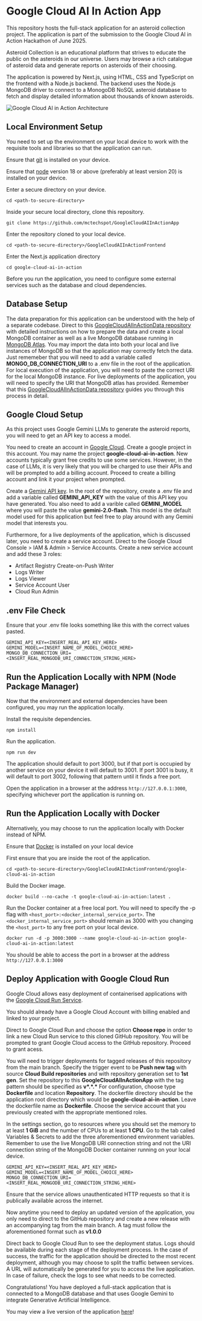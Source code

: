 # Google Cloud AI In Action App
This repository hosts the full-stack application for an asteroid collection project. The application is part of the submission to the Google Cloud AI in Action Hackathon of June 2025.

Asteroid Collection is an educational platform that strives to educate the public on the asteroids in our universe. Users may browse a rich catalogue of asteroid data and generate reports on asteroids of their choosing.

The application is powered by Next.js, using HTML, CSS and TypeScript on the frontend with a Node.js backend. The backend uses the Node.js MongoDB driver to connect to a MonogoDB NoSQL asteroid database to fetch and display detailed information about thousands of known asteroids.

![Google Cloud AI in Action Architecture](./assets/google-cloud-ai-in-action-architecture.png)

## Local Environment Setup

You need to set up the environment on your local device to work with the requisite tools and libraries so that the application can run.

Ensure that [git](https://git-scm.com/downloads) is installed on your device.

Ensure that [node](https://nodejs.org/en/download) version 18 or above (preferably at least version 20) is installed on your device.

Enter a secure directory on your device.
```
cd <path-to-secure-directory>
```

Inside your secure local directory, clone this repository.
```
git clone https://github.com/mctechspot/GoogleCloudAIInActionApp
```

Enter the repository cloned to your local device.
```
cd <path-to-secure-directory>/GoogleCloudAIInActionFrontend
```

Enter the Next.js application directory
```
cd google-cloud-ai-in-action
```

Before you run the application, you need to configure some external services such as the database and cloud dependencies.

## Database Setup
The data preparation for this application can be understood with the help of a separate codebase. Direct to this [GoogleCloudAIInActionData repository](https://github.com/mctechspot/GoogleCloudAIInActionData) with detailed instructions on how to prepare the data and create a local MongoDB container as well as a live MongoDB database running in [MongoDB Atlas](https://www.mongodb.com/docs/atlas/getting-started/). You may import the data into both your local and live instances of MongoDB so that the application may correctly fetch the data. Just rememeber that you will need to add a variable called **MONGO_DB_CONNECTION_URI** to a .env file in the root of the application. For local execution of the application, you will need to paste the correct URI for the local MongoDB instance. For live deployments of the application, you will need to specify the URI that MongoDB atlas has provided. Remember that this [GoogleCloudAIInActionData repository](https://github.com/mctechspot/GoogleCloudAIInActionData) guides you through this process in detail.

## Google Cloud Setup
As this project uses Google Gemini LLMs to generate the asteroid reports, you will need to get an API key to access a model. 

You need to create an account in [Google Cloud](https://console.cloud.google.com/). Create a google project in this account. You may name the project **google-cloud-ai-in-action**. New accounts typically grant free credits to use some services. However, in the case of LLMs, it is very likely that you will be charged to use their APIs and will be prompted to add a billing account. Proceed to create a billing account and link it your project when prompted.

Create a [Gemini API key](https://ai.google.dev/gemini-api/docs/api-key). In the root of the repository, create a .env file and add a variable called **GEMINI_API_KEY** with the value of this API key you have generated. You also need to add a varible called **GEMINI_MODEL** where you will paste the value **gemini-2.0-flash**. This model is the default model used for this application but feel free to play around with any Gemini model that interests you.

Furthermore, for a live deployments of the application, which is discussed later, you need to create a service account. Direct to the Google Cloud Console > IAM & Admin > Service Accounts. Create a new service account and add these 3 roles:
- Artifact Registry Create-on-Push Writer
- Logs Writer
- Logs Viewer
- Service Account User
- Cloud Run Admin

## .env File Check
Ensure that your .env file looks something like this with the correct values pasted.
```
GEMINI_API_KEY=<INSERT_REAL_API_KEY_HERE>
GEMINI_MODEL=<INSERT_NAME_OF_MODEL_CHOICE_HERE>
MONGO_DB_CONNECTION_URI=<INSERT_REAL_MONGODB_URI_CONNECTION_STRING_HERE>
```

## Run the Application Locally with NPM (Node Package Manager)
Now that the environment and external dependencies have been configured, you may run the application locally.

Install the requisite dependencies.
```
npm install
```

Run the application.
```
npm run dev
```

The application should default to port 3000, but if that port is occupied by another service on your device it will default to 3001. If port 3001 is busy, it will default to port 3002, following that pattern until it finds a free port.

Open the application in a browser at the address ``http://127.0.0.1:3000``, specifying whichever port the application is running on.

## Run the Application Locally with Docker

Alternatively, you may choose to run the application locally with Docker instead of NPM.

Ensure that [Docker](https://docs.docker.com/engine/install/) is installed on your local device

First ensure that you are inside the root of the application.
```
cd <path-to-secure-directory>/GoogleCloudAIInActionFrontend/google-cloud-ai-in-action
```

Build the Docker image.
```
docker build --no-cache -t google-cloud-ai-in-action:latest .
```

Run the Docker container at a free local port. You will need to specify the -p flag with ``<host_port>:<docker_internal_service_port>``. The ``<docker_internal_service_port>`` should remain as 3000 with you changing the ``<host_port>`` to any free port on your local device.
```
docker run -d -p 3000:3000 --name google-cloud-ai-in-action google-cloud-ai-in-action:latest
```

You should be able to access the port in a browser at the address ``http://127.0.0.1:3000``

## Deploy Application with Google Cloud Run
Google Cloud allows easy deployment of containerised applications with the [Google Cloud Run Service](https://cloud.google.com/run).

You should already have a Google Cloud Account with billing enabled and linked to your project. 

Direct to Google Cloud Run and choose the option **Choose repo** in order to link a new Cloud Run service to this cloned GitHub repository. You will be prompted to grant Google Cloud access to the GitHub repository. Proceed to grant acess.

You will need to trigger deployments for tagged releases of this repository from the main branch. Specify the trigger event to be **Push new tag** with source 
**Cloud Build repositories** and with repository generation set to **1st gen**. Set the repository to this **GoogleCloudAIInActionApp** with the tag pattern should be specified as **v\*.\*.\*** For configuration, choose type **Dockerfile** and location **Repository**. The dockerfile directory should be the application root directory which would be **google-cloud-ai-in-action**. Leave the dockerfile name as **Dockerfile**. Choose the service account that you previously created with the appropriate mentioned roles. 

In the settings section, go to resources where you should set the memory to at least **1 GiB** and the number of CPUs to at least **1 CPU**. Go to the tab called Variables & Secrets to add the three aforementioned environment variables. Remember to use the live MongoDB URI connection string and not the URI connection string of the MongoDB Docker container running on your local device.
```
GEMINI_API_KEY=<INSERT_REAL_API_KEY_HERE>
GEMINI_MODEL=<INSERT_NAME_OF_MODEL_CHOICE_HERE>
MONGO_DB_CONNECTION_URI=<INSERT_REAL_MONGODB_URI_CONNECTION_STRING_HERE>
```

Ensure that the service allows unauthenticated HTTP requests so that it is publically available across the internet.

Now anytime you need to deploy an updated version of the application, you only need to direct to the GitHub repository and create a new release with an accompanying tag from the main branch. A tag must follow the aforementioned format such as **v1.0.0**

Direct back to Google Cloud Run to see the deployment status. Logs should be available during each stage of the deployment process. In the case of success, the traffic for the application should be directed to the most recent deployment, although you may choose to split the traffic between services. A URL will automatically be generated for you to access the live application. In case of failure, check the logs to see what needs to be corrected. 

Congratulations! You have deployed a full-stack application that is connected to a MongoDB database and that uses Google Gemini to integrate Generative Artificial Intelligence.

You may view a live version of the application [here](https://google-cloud-ai-in-action-app-413579270418.europe-west1.run.app/)!